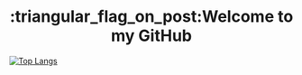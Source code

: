 <h1 align="center">:triangular_flag_on_post:Welcome to my GitHub</h1>



[![Top Langs](https://github-readme-stats.vercel.app/api/top-langs/?username=nanxuanzi)](https://github.com/anuraghazra/github-readme-stats)
